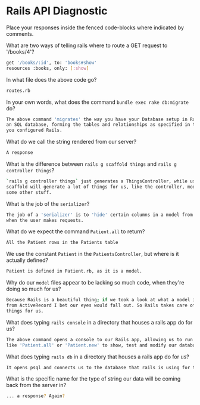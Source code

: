 # Rails API Diagnostic

Place your responses inside the fenced code-blocks where indicated by comments.


What are two ways of telling rails where to route a GET request to '/books/4'?

```bash
get '/books/:id', to: 'books#show'
resources :books, only: [:show]
```

In what file does the above code go?

```bash
routes.rb
```

In your own words, what does the command `bundle exec rake db:migrate` do?

```bash
The above command 'migrates' the way you have your Database setup in Rails into
an SQL database, forming the tables and relationships as specified in the way
you configured Rails.
```

What do we call the string rendered from our server?

```bash
A response
```

What is the difference between `rails g scaffold things` and
`rails g controller things`?

```bash
`rails g controller things` just generates a ThingsController, while using
scaffold will generate a lot of things for us, like the controller, model, and
some other stuff.
```

What is the job of the `serializer`?

```bash
The job of a 'serializer' is to 'hide' certain columns in a model from the user
when the user makes requests. 
```

What do we expect the command `Patient.all` to return?

```bash
All the Patient rows in the Patients table
```

We use the constant `Patient` in the `PatientsController`, but where is it
actually defined?

```bash
Patient is defined in Patient.rb, as it is a model.
```

Why do our `model` files appear to be lacking so much code, when they're doing
so much for us?

```bash
Because Rails is a beautiful thing; if we took a look at what a model is inheriting
from ActiveRecord I bet our eyes would fall out. So Rails takes care of a lot of
things for us.
```

What does typing `rails console` in a directory that houses a rails app do for
us?

```bash
The above command opens a console to our Rails app, allowing us to run commands
like 'Patient.all' or 'Patient.new' to show, test and modify our database directly.
```

What does typing `rails db` in a directory that houses a rails app do for us?

```bash
It opens psql and connects us to the database that rails is using for that app.
```

What is the specific name for the type of string our data will be coming back
from the server in?

```bash
... a response? Again?
```
